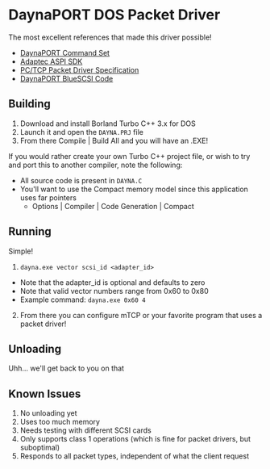 # DaynaPORT DOS Packet Driver

The most excellent references that made this driver possible!
* [DaynaPORT Command Set](https://github.com/PiSCSI/piscsi/wiki/Dayna-Port-Command-Set)
* [Adaptec ASPI SDK](https://tinkerdifferent.com/threads/adaptec-aspi-sdk-dos-windows-3-x-16bit-scsi-development.3466)
* [PC/TCP Packet Driver Specification](https://web.archive.org/web/20221127060523/http://crynwr.com/packet_driver.html)
* [DaynaPORT BlueSCSI Code](https://github.com/BlueSCSI/BlueSCSI-v2/blob/main/lib/SCSI2SD/src/firmware/network.c)


## Building
1. Download and install Borland Turbo C++ 3.x for DOS
2. Launch it and open the `DAYNA.PRJ` file
3. From there Compile | Build All and you will have an .EXE!

If you would rather create your own Turbo C++ project file, or wish to try and port this to another compiler, note the following:
* All source code is present in `DAYNA.C`
* You'll want to use the Compact memory model since this application uses far pointers
   * Options | Compiler | Code Generation | Compact

## Running
Simple! 
1. `dayna.exe vector scsi_id <adapter_id>`
  * Note that the adapter_id is optional and defaults to zero
  * Note that valid vector numbers range from 0x60 to 0x80
  * Example command: `dayna.exe 0x60 4`
2. From there you can configure mTCP or your favorite program that uses a packet driver!

## Unloading
Uhh... we'll get back to you on that


## Known Issues
1. No unloading yet
2. Uses too much memory
3. Needs testing with different SCSI cards
4. Only supports class 1 operations (which is fine for packet drivers, but suboptimal)
5. Responds to all packet types, independent of what the client request